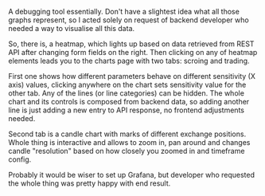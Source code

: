 A debugging tool essentially. Don't have a slightest idea what all those graphs represent, so I acted solely on request of backend developer who needed a way to visualise all this data.

So, there is, a heatmap, which lights up based on data retrieved from REST API after changing form fields on the right. Then clicking on any of heatmap elements leads you to the charts page with two tabs: scroing and trading. 

First one shows how different parameters behave on different sensitivity (X axis) values, clicking anywhere on the chart sets sensitivity value for the other tab. Any of the lines (or line categories) can be hidden. The whole chart and its controls is composed from backend data, so adding another line is just adding a new entry to API response, no frontend adjustments needed. 

Second tab is a candle chart with marks of different exchange positions. Whole thing is interactive and allows to 
zoom in, pan around and changes candle "resolution" based on how closely you zoomed in and timeframe config.

Probably it would be wiser to set up Grafana, but developer who requested the whole thing was pretty happy 
with end result.